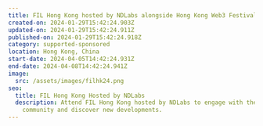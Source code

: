 ```yaml
---
title: FIL Hong Kong hosted by NDLabs alongside Hong Kong Web3 Festival
created-on: 2024-01-29T15:42:24.903Z
updated-on: 2024-01-29T15:42:24.911Z
published-on: 2024-01-29T15:42:24.918Z
category: supported-sponsored
location: Hong Kong, China
start-date: 2024-04-05T14:42:24.931Z
end-date: 2024-04-08T14:42:24.941Z
image:
  src: /assets/images/filhk24.png
seo:
  title: FIL Hong Kong Hosted by NDLabs
  description: Attend FIL Hong Kong hosted by NDLabs to engage with the Filecoin
    community and discover new developments.
---
```

